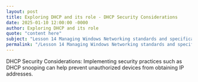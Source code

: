 ```yaml
---
layout: post
title: Exploring DHCP and its role - DHCP Security Considerations
date: 2025-01-10 12:00:00 -0000
author: Exploring DHCP and its role
quote: "content here"
subject: "Lesson 14 Managing Windows Networking standards and specifications"
permalink: "/Lesson 14 Managing Windows Networking standards and specifications/Exploring DHCP and its role/Exploring DHCP and its role - DHCP Security Considerations"
---
```


DHCP Security Considerations: Implementing security practices such as DHCP snooping can help prevent unauthorized devices from obtaining IP addresses.
